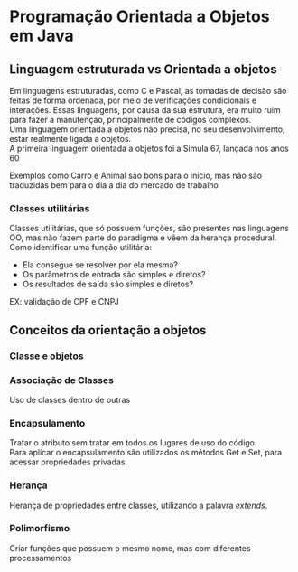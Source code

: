 # Programação Orientada a Objetos em Java

## Linguagem estruturada vs Orientada a objetos

Em linguagens estruturadas, como C e Pascal, as tomadas de decisão são feitas de forma ordenada, por meio de verificações condicionais e interações. Essas linguagens, por causa da sua estrutura, era muito ruim para fazer a manutenção, principalmente de códigos complexos.  
Uma linguagem orientada a objetos não precisa, no seu desenvolvimento, estar realmente ligada a objetos.  
A primeira linguagem orientada a objetos foi a Simula 67, lançada nos anos 60  

Exemplos como Carro e Animal são bons para o inicio, mas não são traduzidas bem para o dia a dia do mercado de trabalho

### Classes utilitárias

Classes utilitárias, que só possuem funções, são presentes nas linguagens OO, mas não fazem parte do paradigma e vêem da herança procedural.  
Como identificar uma função utilitária:

* Ela consegue se resolver por ela mesma?
* Os parâmetros de entrada são simples e diretos?
* Os resultados de saída são simples e diretos?

EX: validação de CPF e CNPJ

## Conceitos da orientação a objetos

### Classe e objetos

### Associação de Classes

Uso de classes dentro de outras

### Encapsulamento

Tratar o atributo sem tratar em todos os lugares de uso do código.  
Para aplicar o encapsulamento são utilizados os métodos Get e Set, para acessar propriedades privadas.

### Herança

Herança de propriedades entre classes, utilizando a palavra *extends*.

### Polimorfismo

Criar funções que possuem o mesmo nome, mas com diferentes processamentos
